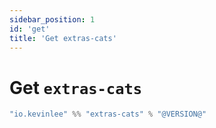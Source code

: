 ```yaml
---
sidebar_position: 1
id: 'get'
title: 'Get extras-cats'
---
```


# Get `extras-cats`

```scala
"io.kevinlee" %% "extras-cats" % "@VERSION@"
```
